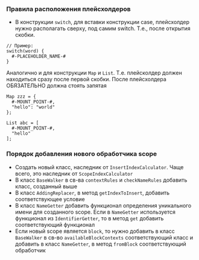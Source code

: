 ### Правила расположения плейсхолдеров

* В конструкции `switch`, для вставки конструкции case, плейсхолдер нужно располагать сверху, под самим switch. 
Т.е., после открытия скобки.  

```
// Пример: 
switch(word) {    
  #-PLACEHOLDER_NAME-#    
}   
``` 
Аналогично и для конструкции `Map` и `List`. Т.е. плейсколдер должен находиться сразу после первой скобки. После плейсхолдера ОБЯЗАТЕЛЬНО должна стоять запятая
```
Map zzz = {
  #-MOUNT_POINT-#,
  "hello": "world"
};

List abc = [
  #-MOUNT_POINT-#,
  "hello"
];
```

### Порядок добавления нового обработчика scope
* Создать новый класс, наследник от `InsertIndexCalculator`. Чаще всего, это наследник от `ScopeIndexCalculator`
* В класс `BaseWalker` в св-ва `contextRules` и `checkNameRules` добавить класс, созданный выше
* В класс `AddingReplacer`, в метод `getIndexToInsert`, добавить соответствующее условие
* В класс `NameGetter` добавить функционал определения уникального имени для созданного scope.
Если в `NameGetter` используется функционал из `IdentifierGetter`, то в метод `get` добавить соответствующий функционал
* Если новый scope является `block`, то нужно добавить в класс `BaseWalker` в св-во `availableBlockContexts` соответствующий класс
и добавить в класс `NameGetter`, в метод `fromBlock` соответствующий обработчик
